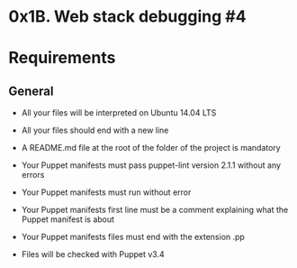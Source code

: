 # 0x1B. Web stack debugging #4
# Requirements
## General

* All your files will be interpreted on Ubuntu 14.04 LTS

* All your files should end with a new line

* A README.md file at the root of the folder of the project is mandatory

* Your Puppet manifests must pass puppet-lint version 2.1.1 without any errors

* Your Puppet manifests must run without error

* Your Puppet manifests first line must be a comment explaining what the Puppet manifest is about

* Your Puppet manifests files must end with the extension .pp

* Files will be checked with Puppet v3.4